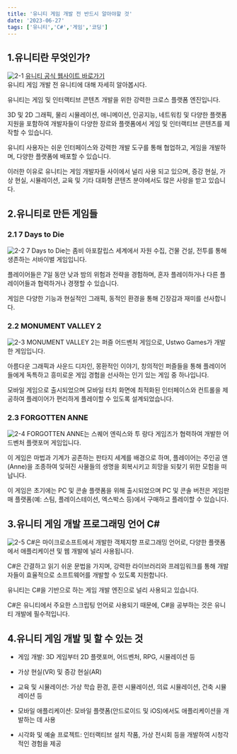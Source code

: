 ```yaml
---
title: '유니티 게임 개발 전 반드시 알아야할 것'
date: '2023-06-27'
tags: ['유니티','C#','게임','코딩']
---
```

## 1.유니티란 무엇인가?
![2-1](/images/posts/2-1.png)
[유니티 공식 웹사이트 바로가기](unity.com)   
유니티 게임 개발 전 유니티에 대해 자세히 알아봅시다.

유니티는 게임 및 인터랙티브 콘텐츠 개발을 위한 강력한 크로스 플랫폼 엔진입니다.

3D 및 2D 그래픽, 물리 시뮬레이션, 애니메이션, 인공지능, 네트워킹 및 다양한 플랫폼 지원을 포함하여 개발자들이 다양한 장르와 플랫폼에서 게임 및 인터랙티브 콘텐츠를 제작할 수 있습니다.

유니티 사용자는 쉬운 인터페이스와 강력한 개발 도구를 통해 협업하고, 게임을 개발하며, 다양한 플랫폼에 배포할 수 있습니다. 

이러한 이유로 유니티는 게임 개발자들 사이에서 널리 사용 되고 있으며, 증강 현실, 가상 현실, 시뮬레이션, 교육 및 기타 대화형 콘텐츠 분야에서도 많은 사랑을 받고 있습니다.

## 2.유니티로 만든 게임들
### 2.1 7 Days to Die
![2-2](/images/posts/2-2.png)
7 Days to Die는 좀비 아포칼립스 세계에서 자원 수집, 건물 건설, 전투를 통해 생존하는 서바이벌 게임입니다. 

플레이어들은 7일 동안 낮과 밤의 위험과 전략을 경험하며, 혼자 플레이하거나 다른 플레이어들과 협력하거나 경쟁할 수 있습니다.

게임은 다양한 기능과 현실적인 그래픽, 동적인 환경을 통해 긴장감과 재미를 선사합니다.

### 2.2 MONUMENT VALLEY 2
![2-3](/images/posts/2-3.png)
MONUMENT VALLEY 2는 퍼즐 어드벤처 게임으로, Ustwo Games가 개발한 게임입니다. 

아름다운 그래픽과 사운드 디자인, 몽환적인 이야기, 창의적인 퍼즐들을 통해 플레이어들에게 독특하고 흥미로운 게임 경험을 선사하는 인기 있는 게임 중 하나입니다.

모바일 게임으로 출시되었으며 모바일 터치 화면에 최적화된 인터페이스와 컨트롤을 제공하여 플레이어가 편리하게 플레이할 수 있도록 설계되었습니다.

### 2.3 FORGOTTEN ANNE
![2-4](/images/posts/2-4.png)
FORGOTTEN ANNE는 스퀘어 엔릭스와 투 랑다 게임즈가 협력하여 개발한 어드벤처 플랫포머 게임입니다.

이 게임은 마법과 기계가 공존하는 판타지 세계를 배경으로 하며, 플레이어는 주인공 앤(Anne)을 조종하여 잊혀진 사물들의 생명을 회복시키고 희망을 되찾기 위한 모험을 떠납니다.

이 게임은 초기에는 PC 및 콘솔 플랫폼을 위해 출시되었으며 PC 및 콘솔 버전은 게임판매 플랫폼(예: 스팀, 플레이스테이션, 엑스박스 등)에서 구매하고 플레이할 수 있습니다.
## 3.유니티 게임 개발 프로그래밍 언어 C#
![2-5](/images/posts/2-5.png)
C#은 마이크로소프트에서 개발한 객체지향 프로그래밍 언어로, 다양한 플랫폼에서 애플리케이션 및 웹 개발에 널리 사용됩니다.

C#은 간결하고 읽기 쉬운 문법을 가지며, 강력한 라이브러리와 프레임워크를 통해 개발자들이 효율적으로 소프트웨어를 개발할 수 있도록 지원합니다.

유니티는 C#을 기반으로 하는 게임 개발 엔진으로 널리 사용되고 있습니다. 

C#은 유니티에서 주요한 스크립팅 언어로 사용되기 때문에, C#을 공부하는 것은 유니티 개발에 필수적입니다.
## 4.유니티 게임 개발 및 할 수 있는 것
- 게임 개발: 3D 게임부터 2D 플랫포머, 어드벤처, RPG, 시뮬레이션 등 

- 가상 현실(VR) 및 증강 현실(AR)

- 교육 및 시뮬레이션: 가상 학습 환경, 훈련 시뮬레이션, 의료 시뮬레이션, 건축 시뮬레이션 등 

- 모바일 애플리케이션: 모바일 플랫폼(안드로이드 및 iOS)에서도 애플리케이션을 개발하는 데 사용

- 시각화 및 예술 프로젝트: 인터랙티브 설치 작품, 가상 전시회 등을 개발하여 시청각적인 경험을 제공